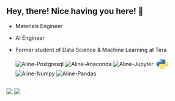 ## Hey, there! Nice having you here! 👋

- Materials Engineer
- AI Engineer
- Former student of Data Science & Machine Learning at Tera

  <img align="center" alt="Aline-Postgresql" height="30" width="40" src="https://cdn.jsdelivr.net/gh/devicons/devicon/icons/postgresql/postgresql-original.svg" />
  <img align="center" alt="Aline-Anaconda" height="30" width="40" src="https://cdn.jsdelivr.net/gh/devicons/devicon/icons/anaconda/anaconda-original.svg" />    
  <img align="center" alt="Aline-Jupyter" height="30" width="40 "src="https://cdn.jsdelivr.net/gh/devicons/devicon/icons/jupyter/jupyter-original-wordmark.svg" />
  <img align="center" alt="Aline-Python" height="30" width="40" src="https://raw.githubusercontent.com/devicons/devicon/master/icons/python/python-original.svg">
  <img align="center" alt="Aline-Numpy" height="30" width="40" src="https://cdn.jsdelivr.net/gh/devicons/devicon/icons/numpy/numpy-original.svg" />
  <img align="center" alt="Aline-Pandas" height="30" width="40" src="https://cdn.jsdelivr.net/gh/devicons/devicon/icons/pandas/pandas-original.svg" />
</div>
          
  ##
 
<div>
  <a href = "mailto:alinefsalviano@gmail.com"><img src="https://img.shields.io/badge/-Gmail-%23333?style=for-the-badge&logo=gmail&logoColor=white" target="_blank"></a>
  <a href="https://www.linkedin.com/in/alinesalviano" target="_blank"><img src="https://img.shields.io/badge/-LinkedIn-%230077B5?style=for-the-badge&logo=linkedin&logoColor=white" target="_blank"></a> 
</div>

